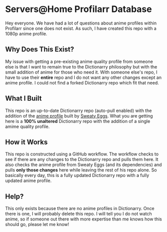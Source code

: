 # Servers@Home Profilarr Database
Hey everyone. We have had a lot of questions about anime profiles within Profilarr since one does not exist. As such, I have created this repo with a 1080p anime profile.

## Why Does This Exist?
My issue with getting a pre-existing anime quality profile from someone else is that I want to remain true to the Dictionarry philosophy but with the small addition of anime for those who need it. With someone else's repo, I have to use their **entire** repo and I do not want any other changes except an anime profile. I could not find a forked Dictionarry repo which fit that need.

## What I Built

This repo is an up-to-date Dictionarry repo (auto-pull enabled) with the addition of the [anime profile](https://github.com/sweatyeggs69/profilarr/blob/stable/profiles/Anime%201080p.yml) built by [Sweaty Eggs](https://github.com/sweatyeggs69/profilarr). What you are getting here is a **100% unaltered** Dictionarry repo with the addition of a single amime quality profile.

## How it Works

This repo is constructed using a GitHub workflow. The workflow checks to see if there are any changes to the Dictionarry repo and pulls them here. It also checks the anime profile from Sweaty Eggs (and its dependencies) and pulls **only those changes** here while leaving the rest of his repo alone. So basically every day, this is a fully updated Dictionarry repo with a fully updated anime profile.

## Help?

This only exists because there are no anime profiles in Dictionarry. Once there is one, I will probably delete this repo. I will tell you I do not watch anime, so if someone out there with more expertise than me knows how this should go, please let me know!
